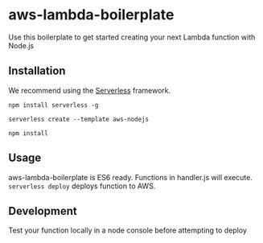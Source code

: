 # aws-lambda-boilerplate
Use this boilerplate to get started creating your next Lambda function with Node.js

## Installation
We recommend using the [Serverless](https://serverless.com/) framework.

`npm install serverless -g`

`serverless create --template aws-nodejs`

`npm install`

## Usage
aws-lambda-boilerplate is ES6 ready.  Functions in handler.js will execute. `serverless deploy` deploys function to AWS.  

## Development
Test your function locally in a node console before attempting to deploy
